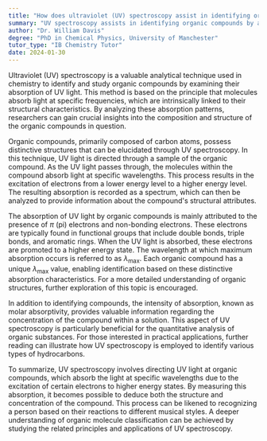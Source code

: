 ```yaml
---
title: "How does ultraviolet (UV) spectroscopy assist in identifying organic compounds?"
summary: "UV spectroscopy assists in identifying organic compounds by analysing the absorption of UV light, which reveals their structure and composition."
author: "Dr. William Davis"
degree: "PhD in Chemical Physics, University of Manchester"
tutor_type: "IB Chemistry Tutor"
date: 2024-01-30
---
```


Ultraviolet (UV) spectroscopy is a valuable analytical technique used in chemistry to identify and study organic compounds by examining their absorption of UV light. This method is based on the principle that molecules absorb light at specific frequencies, which are intrinsically linked to their structural characteristics. By analyzing these absorption patterns, researchers can gain crucial insights into the composition and structure of the organic compounds in question.

Organic compounds, primarily composed of carbon atoms, possess distinctive structures that can be elucidated through UV spectroscopy. In this technique, UV light is directed through a sample of the organic compound. As the UV light passes through, the molecules within the compound absorb light at specific wavelengths. This process results in the excitation of electrons from a lower energy level to a higher energy level. The resulting absorption is recorded as a spectrum, which can then be analyzed to provide information about the compound's structural attributes.

The absorption of UV light by organic compounds is mainly attributed to the presence of $\pi$ (pi) electrons and non-bonding electrons. These electrons are typically found in functional groups that include double bonds, triple bonds, and aromatic rings. When the UV light is absorbed, these electrons are promoted to a higher energy state. The wavelength at which maximum absorption occurs is referred to as $\lambda_{\text{max}}$. Each organic compound has a unique $\lambda_{\text{max}}$ value, enabling identification based on these distinctive absorption characteristics. For a more detailed understanding of organic structures, further exploration of this topic is encouraged.

In addition to identifying compounds, the intensity of absorption, known as molar absorptivity, provides valuable information regarding the concentration of the compound within a solution. This aspect of UV spectroscopy is particularly beneficial for the quantitative analysis of organic substances. For those interested in practical applications, further reading can illustrate how UV spectroscopy is employed to identify various types of hydrocarbons.

To summarize, UV spectroscopy involves directing UV light at organic compounds, which absorb the light at specific wavelengths due to the excitation of certain electrons to higher energy states. By measuring this absorption, it becomes possible to deduce both the structure and concentration of the compound. This process can be likened to recognizing a person based on their reactions to different musical styles. A deeper understanding of organic molecule classification can be achieved by studying the related principles and applications of UV spectroscopy.
    